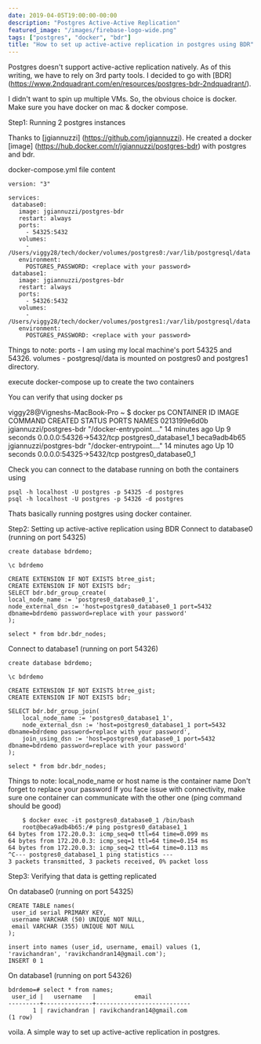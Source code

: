 ```yaml
---
date: 2019-04-05T19:00:00-00:00
description: "Postgres Active-Active Replication"
featured_image: "/images/firebase-logo-wide.png"
tags: ["postgres", "docker", "bdr"]
title: "How to set up active-active replication in postgres using BDR"
---
```


Postgres doesn't support active-active replication natively. As of this writing, we have to rely on 3rd party tools. I decided to go with [BDR] (<https://www.2ndquadrant.com/en/resources/postgres-bdr-2ndquadrant/>).

I didn't want to spin up multiple VMs. So, the obvious choice is docker. Make sure you have docker on mac & docker compose.

Step1: Running 2 postgres instances

Thanks to [jgiannuzzi] (<https://github.com/jgiannuzzi>). He created a docker [image] (<https://hub.docker.com/r/jgiannuzzi/postgres-bdr>) with postgres and bdr.

docker-compose.yml file content

```
version: "3"

services:
 database0:
   image: jgiannuzzi/postgres-bdr
   restart: always
   ports:
     - 54325:5432
   volumes:
     - /Users/viggy28/tech/docker/volumes/postgres0:/var/lib/postgresql/data
   environment:
     POSTGRES_PASSWORD: <replace with your password>
 database1:
   image: jgiannuzzi/postgres-bdr
   restart: always
   ports:
     - 54326:5432
   volumes:
     - /Users/viggy28/tech/docker/volumes/postgres1:/var/lib/postgresql/data
   environment:
     POSTGRES_PASSWORD: <replace with your password>
```

Things to note:
    ports - I am using my local machine's port 54325 and 54326.
    volumes - postgresql/data is mounted on postgres0 and postgres1 directory.

execute docker-compose up to create the two containers

You can verify that using docker ps

viggy28@Vigneshs-MacBook-Pro ~ $ docker ps
CONTAINER ID        IMAGE                     COMMAND                  CREATED             STATUS              PORTS                     NAMES
0213199e6d0b        jgiannuzzi/postgres-bdr   "/docker-entrypoint.…"   14 minutes ago      Up 9 seconds        0.0.0.0:54326->5432/tcp   postgres0_database1_1
beca9adb4b65        jgiannuzzi/postgres-bdr   "/docker-entrypoint.…"   14 minutes ago      Up 10 seconds       0.0.0.0:54325->5432/tcp   postgres0_database0_1

Check you can connect to the database running on both the containers using

```
psql -h localhost -U postgres -p 54325 -d postgres
psql -h localhost -U postgres -p 54326 -d postgres
```

Thats basically running postgres using docker container.

Step2: Setting up active-active replication using BDR
Connect to database0 (running on port 54325)

```
create database bdrdemo;

\c bdrdemo

CREATE EXTENSION IF NOT EXISTS btree_gist;
CREATE EXTENSION IF NOT EXISTS bdr;
SELECT bdr.bdr_group_create(
local_node_name := 'postgres0_database0_1',
node_external_dsn := 'host=postgres0_database0_1 port=5432 dbname=bdrdemo password=replace with your password'
);

select * from bdr.bdr_nodes;
```

Connect to database1 (running on port 54326)

```
create database bdrdemo;

\c bdrdemo

CREATE EXTENSION IF NOT EXISTS btree_gist;
CREATE EXTENSION IF NOT EXISTS bdr;

SELECT bdr.bdr_group_join(
    local_node_name := 'postgres0_database1_1',
    node_external_dsn := 'host=postgres0_database1_1 port=5432 dbname=bdrdemo password=replace with your password',
    join_using_dsn := 'host=postgres0_database0_1 port=5432 dbname=bdrdemo password=replace with your password'
);

select * from bdr.bdr_nodes;
```

Things to note:
    local_node_name or host name is the container name
    Don't forget to replace your password
    If you face issue with connectivity, make sure one container can communicate with the other one (ping command should be good)
    
```
    $ docker exec -it postgres0_database0_1 /bin/bash
    root@beca9adb4b65:/# ping postgres0_database1_1
64 bytes from 172.20.0.3: icmp_seq=0 ttl=64 time=0.099 ms
64 bytes from 172.20.0.3: icmp_seq=1 ttl=64 time=0.154 ms
64 bytes from 172.20.0.3: icmp_seq=2 ttl=64 time=0.113 ms
^C--- postgres0_database1_1 ping statistics ---
3 packets transmitted, 3 packets received, 0% packet loss
```

Step3: Verifying that data is getting replicated

On database0 (running on port 54325)

```
CREATE TABLE names(
 user_id serial PRIMARY KEY,
 username VARCHAR (50) UNIQUE NOT NULL,
 email VARCHAR (355) UNIQUE NOT NULL
);

insert into names (user_id, username, email) values (1, 'ravichandran', 'ravikchandran14@gmail.com');
INSERT 0 1

```

On database1 (running on port 54326)

```
bdrdemo=# select * from names;
 user_id |   username   |           email           
---------+--------------+---------------------------
       1 | ravichandran | ravikchandran14@gmail.com
(1 row)
```

voila. A simple way to set up active-active replication in postgres.

